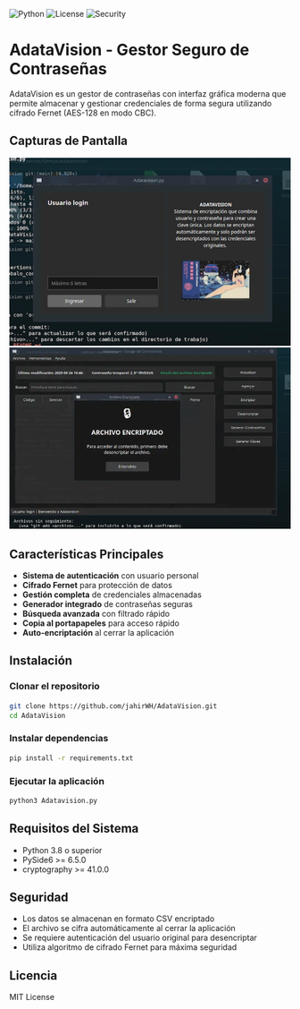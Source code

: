 
![Python](https://img.shields.io/badge/Python-3.8+-blue?logo=python)
![License](https://img.shields.io/badge/License-MIT-green)
![Security](https://img.shields.io/badge/Security-AES-important)

# AdataVision - Gestor Seguro de Contraseñas

AdataVision es un gestor de contraseñas con interfaz gráfica moderna que permite almacenar y gestionar credenciales de forma segura utilizando cifrado Fernet (AES-128 en modo CBC).

## Capturas de Pantalla

![Interfaz Principal](cap1.webp)
![Panel de Gestión](cap2.webp)

## Características Principales

- **Sistema de autenticación** con usuario personal
- **Cifrado Fernet** para protección de datos
- **Gestión completa** de credenciales almacenadas
- **Generador integrado** de contraseñas seguras
- **Búsqueda avanzada** con filtrado rápido
- **Copia al portapapeles** para acceso rápido
- **Auto-encriptación** al cerrar la aplicación

## Instalación

### Clonar el repositorio
```bash
git clone https://github.com/jahirWH/AdataVision.git
cd AdataVision
```

### Instalar dependencias
```bash
pip install -r requirements.txt
```

### Ejecutar la aplicación
```bash
python3 Adatavision.py
```

## Requisitos del Sistema

- Python 3.8 o superior
- PySide6 >= 6.5.0
- cryptography >= 41.0.0

## Seguridad

- Los datos se almacenan en formato CSV encriptado
- El archivo se cifra automáticamente al cerrar la aplicación
- Se requiere autenticación del usuario original para desencriptar
- Utiliza algoritmo de cifrado Fernet para máxima seguridad

## Licencia

MIT License
